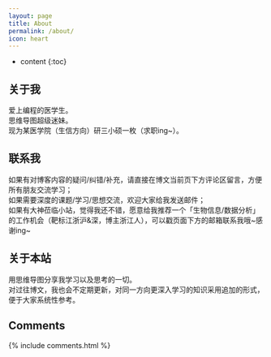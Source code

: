 ```yaml
---
layout: page
title: About
permalink: /about/
icon: heart
---
```


* content
{:toc}

## 关于我
爱上编程的医学生。<br>
思维导图超级迷妹。<br>
现为某医学院（生信方向）研三小硕一枚（求职ing~）。<br>
<!-- 梦想是从事与数据有关的职业。Maybe某天能如愿成为程序媛（捂嘴）？<br> -->

## 联系我
如果有对博客内容的疑问/纠错/补充，请直接在博文当前页下方评论区留言，方便所有朋友交流学习；<br>
如果需要深度的课题/学习/思想交流，欢迎大家给我发送邮件；<br>
如果有大神莅临小站，觉得我还不错，愿意给我推荐一个「生物信息/数据分析」的工作机会（靶标江浙沪&深，博主浙江人），可以戳页面下方的邮箱联系我哦~感谢ing~<br>


## 关于本站
用思维导图分享我学习以及思考的一切。<br>
对过往博文，我也会不定期更新，对同一方向更深入学习的知识采用追加的形式，便于大家系统性参考。<br>


## Comments

{% include comments.html %}
